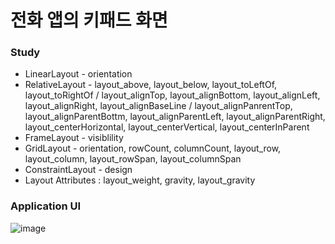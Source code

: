 # 전화 앱의 키패드 화면

### Study
* LinearLayout - orientation
* RelativeLayout - layout_above, layout_below, layout_toLeftOf, layout_toRightOf / layout_alignTop, layout_alignBottom, layout_alignLeft, layout_alignRight, layout_alignBaseLine / layout_alignPanrentTop, layout_alignParentBottm, layout_alignParentLeft, layout_alignParentRight, layout_centerHorizontal, layout_centerVertical, layout_centerInParent
* FrameLayout - visiblility
* GridLayout - orientation, rowCount, columnCount, layout_row, layout_column, layout_rowSpan, layout_columnSpan 
* ConstraintLayout - design
* Layout Attributes : layout_weight, gravity, layout_gravity

### Application UI
![image](https://user-images.githubusercontent.com/86085387/147733914-0687e1cf-1478-4d00-bbdb-df6379131318.png)
